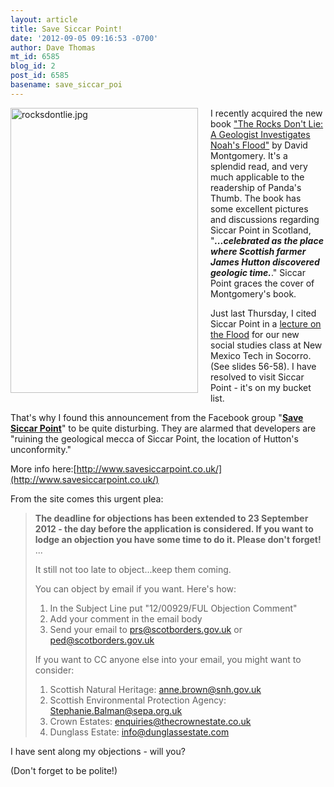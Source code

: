 ```yaml
---
layout: article
title: Save Siccar Point!
date: '2012-09-05 09:16:53 -0700'
author: Dave Thomas
mt_id: 6585
blog_id: 2
post_id: 6585
basename: save_siccar_poi
---
```

[<img src="{{ site.baseurl }}/uploads/2012/rocksdontlie-thumb-300x456-1117.jpg" alt="rocksdontlie.jpg" width="300" height="456" style="float: left; margin: 0 20px 20px 0;" class="mt-image-left" />](http://pandasthumb.org/assets_c/2012/09/rocksdontlie-1117.html)
I recently acquired the new book ["The Rocks Don't Lie: A Geologist Investigates Noah's Flood"](http://www.amazon.com/Rocks-Dont-Lie-Geologist-Investigates/dp/0393082393/ref=sr_1_1?s=books&amp;ie=UTF8&amp;qid=1346860418&amp;sr=1-1&amp;keywords=the+rocks+don%27t+lie) by David Montgomery.  It's a splendid read, and very much applicable to the readership of Panda's Thumb.  The book has some excellent pictures and discussions regarding Siccar Point in Scotland, "_**...celebrated as the place where Scottish farmer James Hutton discovered geologic time.**_."  Siccar Point graces the cover of Montgomery's book. 

Just last Thursday, I cited Siccar Point in a [lecture on the Flood](http://www.passcal.nmt.edu/~dthomas/classes/SS189flood.pdf) for our new social studies class at New Mexico Tech in Socorro. (See slides 56-58).  I have resolved to visit Siccar Point - it's on my bucket list.

That's why I found this announcement from the Facebook group "[**Save Siccar Point**](http://www.facebook.com/pages/Save-Siccar-Point/463995490307088)" to be quite disturbing.  They are alarmed that developers are "ruining the geological mecca of Siccar Point, the location of Hutton's unconformity."

More info here:[http://www.savesiccarpoint.co.uk/](http://www.savesiccarpoint.co.uk/)

From the site comes this urgent plea:

> **The deadline for objections has been extended to 23 September 2012 - the day before the application is considered. If you want to lodge an objection you have some time to do it. Please don't forget!**
> ...
> 
> It still not too late to object...keep them coming.
> 
> You can object by email if you want. Here's how:
> 
> 
> 
> 1. In the Subject Line put "12/00929/FUL Objection Comment"
> 1. Add your comment in the email body
> 1. Send your email to prs@scotborders.gov.uk or ped@scotborders.gov.uk
> 
> 
> If you want to CC anyone else into your email, you might want to consider:
> 
> 
> 
> 1. Scottish Natural Heritage: anne.brown@snh.gov.uk
> 1. Scottish Environmental Protection Agency: Stephanie.Balman@sepa.org.uk
> 1. Crown Estates: enquiries@thecrownestate.co.uk
> 1. Dunglass Estate: info@dunglassestate.com

I have sent along my objections - will you?

(Don't forget to be polite!)
